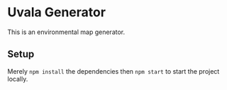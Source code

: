 # Uvala Generator
This is an environmental map generator.

## Setup
Merely `npm install` the dependencies then `npm start` to start the project locally.
